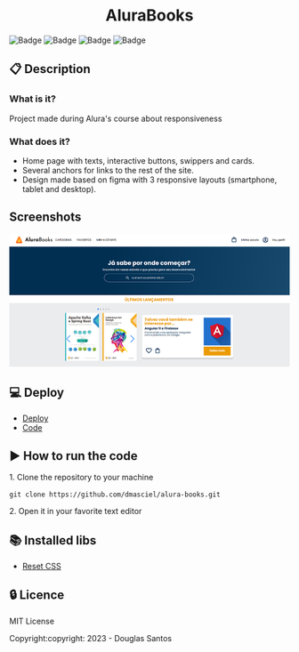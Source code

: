 <h1 align="center">AluraBooks</h1>

![Badge](https://img.shields.io/static/v1?label=Status&message=Finished&color=brigthgreen&style=flat)
![Badge](https://img.shields.io/static/v1?label=Licence&message=MIT&color=purple&style=flat)
![Badge](https://img.shields.io/static/v1?label=Language&message=HTML%205&color=red&style=flat)
![Badge](https://img.shields.io/static/v1?label=Language&message=CSS%203&color=blue&style=flat)

## :clipboard: Description
### What is it?
<p>Project made during Alura's course about responsiveness</p>

### What does it?
- Home page with texts, interactive buttons, swippers and cards.
- Several anchors for links to the rest of the site.
- Design made based on figma with 3 responsive layouts (smartphone, tablet and desktop).

## Screenshots
![Screenshot da tela inicial do Alura Book](https://github.com/dmasciel/alura-books/blob/main/img/preview.png?raw=true)

## :computer: Deploy
- [Deploy](https://dmasciel.github.io/alura-books/)
- [Code](https://github.com/dmasciel/alura-books)

## :arrow_forward: How to run the code
<p>1. Clone the repository to your machine</p>

```
git clone https://github.com/dmasciel/alura-books.git
```
<p>2. Open it in your favorite text editor</p>

## :books: Installed libs
- [Reset CSS](http://meyerweb.com/eric/tools/css/reset/)

## :lock: Licence
<p>MIT License</p>
<p>Copyright:copyright: 2023 - Douglas Santos</p>

